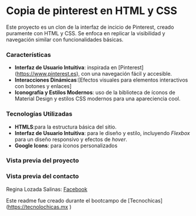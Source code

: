 # Copia de pinterest en HTML y CSS
Este proyecto es un clon de la interfaz de incicio de Pinterest, creado puramente con HTML y CSS. Se enfoca en replicar la visibilidad y navegación similar con funcionalidades básicas.

### Características
+ **Interfaz de Usuario Intuitiva**: inspirada en [Pinterest] (https://www.pinterest.es), con una navegación fácil y accesible.
+ **Interacciones Dinámicas**:[Efectos visuales para elementos interactivos con botones y enlaces]
+ **Iconografía y Estilos Modernos**: uso de la biblioteca de íconos de Material Design y estilos CSS modernos para una apareciencia cool.


### Tecnologías Utilizadas
+ **HTMLS**:para la estructura básica del sitio.
+ **Interfaz de Usuario Intuitiva**: para le diseño y estilo, incluyendo _Flexbox_ para un diseño responsivo y efectos de _hover_.
+ **Google Icons**: para íconos personalizados 

### Vista previa del proyecto

### Vista previa del contacto 
Regina Lozada Salinas: [Facebook](https://facebook.com/regina.lozadasalinas)


Este readme fue creado durante el bootcampo de [Tecnochicas] (https://tecnolochicas.mx )
